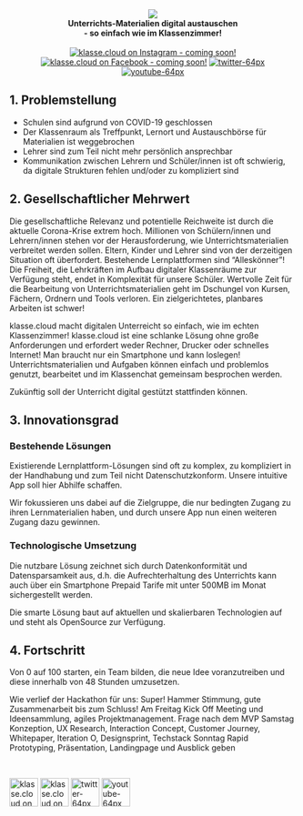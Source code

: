 <div align="center">
<a href="http://www.klasse.cloud"><img src="https://i.ibb.co/fYSzRzH/logo-transp-300px.png" border="0"></a>
<br>
<b>Unterrichts-Materialien digital austauschen <br> - so einfach wie im Klassenzimmer!</b>
<br>
<br>
<a href="#"><img src="https://i.ibb.co/ggtW6sP/insta-64px.png" title="klasse.cloud on Instagram - coming soon!" alt="klasse.cloud on Instagram - coming soon!" border="0"></a>
<a href="#"><img src="https://i.ibb.co/0JBvGVV/facebook-64px.png" title="klasse.cloud on Facebook - coming soon!" alt="klasse.cloud on Facebook - coming soon!" border="0"></a>
<a href="https://twitter.com/klassecloud"><img src="https://i.ibb.co/qYV4sd2/twitter-64px.png" alt="twitter-64px" border="0"></a>
<a href="https://youtu.be/ZoVyL6qXdcU"><img src="https://i.ibb.co/3mqNvrx/youtube-64px.png" alt="youtube-64px" border="0"></a>
<br>
</div>

## 1. Problemstellung

* Schulen sind aufgrund von COVID-19 geschlossen
* Der Klassenraum als Treffpunkt, Lernort und Austauschbörse für Materialien ist weggebrochen
* Lehrer sind zum Teil nicht mehr persönlich ansprechbar
* Kommunikation zwischen Lehrern und Schüler/innen ist oft schwierig, da digitale Strukturen fehlen und/oder zu kompliziert sind


## 2. Gesellschaftlicher Mehrwert

Die gesellschaftliche Relevanz und potentielle Reichweite ist durch die aktuelle Corona-Krise extrem hoch. Millionen von Schülern/innen und Lehrern/innen stehen vor der Herausforderung, wie Unterrichtsmaterialien verbreitet werden sollen. Eltern, Kinder und Lehrer sind von der derzeitigen Situation oft überfordert.
Bestehende Lernplattformen sind “Alleskönner”! Die Freiheit, die Lehrkräften im Aufbau digitaler Klassenräume zur Verfügung steht, endet in Komplexität für unsere Schüler. Wertvolle Zeit für die Bearbeitung von Unterrichtsmaterialien geht im Dschungel von Kursen, Fächern, Ordnern und Tools verloren. Ein zielgerichtetes, planbares Arbeiten ist schwer!

klasse.cloud macht digitalen Unterreicht so einfach, wie im echten Klassenzimmer! 
klasse.cloud ist eine schlanke Lösung ohne große Anforderungen und erfordert weder Rechner, Drucker oder schnelles Internet! Man braucht nur ein Smartphone und kann loslegen! 
Unterrichtsmaterialien und Aufgaben können einfach und problemlos genutzt, bearbeitet und im Klassenchat gemeinsam besprochen werden.

Zukünftig soll der Unterricht digital gestützt stattfinden können.


## 3. Innovationsgrad

### Bestehende Lösungen

Existierende Lernplattform-Lösungen sind oft zu komplex, zu kompliziert in der Handhabung und zum Teil nicht Datenschutzkonform. Unsere intuitive App soll hier Abhilfe schaffen.

Wir fokussieren uns dabei auf die Zielgruppe, die nur bedingten Zugang zu ihren Lernmaterialien haben, und durch unsere App nun einen weiteren Zugang dazu gewinnen. 

### Technologische Umsetzung

Die nutzbare Lösung zeichnet sich durch Datenkonformität und Datensparsamkeit aus, d.h. die Aufrechterhaltung des Unterrichts kann auch über ein Smartphone Prepaid Tarife mit unter 500MB im Monat sichergestellt werden. 

Die smarte Lösung baut auf aktuellen und skalierbaren Technologien auf und steht als OpenSource zur Verfügung.


## 4. Fortschritt

Von 0 auf 100 starten, ein Team bilden, die neue Idee voranzutreiben und diese innerhalb von 48 Stunden umzusetzen. 

Wie verlief der Hackathon für uns: Super! Hammer Stimmung, gute Zusammenarbeit bis zum Schluss!
Am Freitag Kick Off Meeting und Ideensammlung, agiles Projektmanagement. Frage nach dem MVP
Samstag Konzeption, UX Research, Interaction Concept, Customer Journey, Whitepaper, Iteration O, Designsprint, Techstack
Sonntag Rapid Prototyping, Präsentation, Landingpage und Ausblick geben

<br>

<a href="#"><img src="https://i.ibb.co/ggtW6sP/insta-64px.png" title="klasse.cloud on Instagram - coming soon!" alt="klasse.cloud on Instagram - coming soon!" border="0" width="50"></a>
<a href="#"><img src="https://i.ibb.co/0JBvGVV/facebook-64px.png" title="klasse.cloud on Facebook - coming soon!" alt="klasse.cloud on Facebook - coming soon!" border="0" width="50"></a>
<a href="https://twitter.com/klassecloud"><img src="https://i.ibb.co/qYV4sd2/twitter-64px.png" alt="twitter-64px" border="0" width="50"></a>
<a href="https://youtu.be/ZoVyL6qXdcU"><img src="https://i.ibb.co/3mqNvrx/youtube-64px.png" alt="youtube-64px" border="0" width="50"></a>
